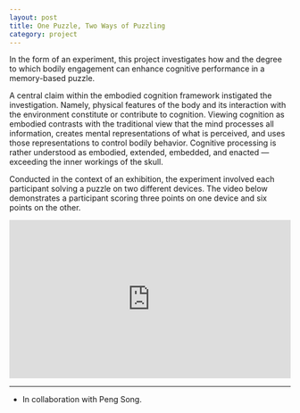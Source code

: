 ```yaml
---
layout: post
title: One Puzzle, Two Ways of Puzzling
category: project
---
```


In the form of an experiment, this project investigates how and the degree to which bodily engagement can enhance cognitive performance in a memory-based puzzle.

A central claim within the embodied cognition framework instigated the investigation. Namely, physical features of the body and its interaction with the environment constitute or contribute to cognition. Viewing cognition as embodied contrasts with the traditional view that the mind processes all information, creates mental representations of what is perceived, and uses those representations to control bodily behavior. Cognitive processing is rather understood as embodied, extended, embedded, and enacted — exceeding the inner workings of the skull.

Conducted in the context of an exhibition, the experiment involved each participant solving a puzzle on two different devices. The video below demonstrates a participant scoring three points on one device and six points on the other.

<div class="text-above-footnotes-below"><div style="padding:56.25% 0 0 0;position:relative;"><iframe src="https://player.vimeo.com/video/738705138?h=16def1f65d&title=0&byline=0&portrait=0" style="position:absolute;top:0;left:0;width:100%;height:100%;" frameborder="0" allow="autoplay; fullscreen; picture-in-picture" allowfullscreen></iframe></div><script src="https://player.vimeo.com/api/player.js"></script></div>

---

<ul class=credits>
  <li>In collaboration with Peng Song.</li>
</ul>
